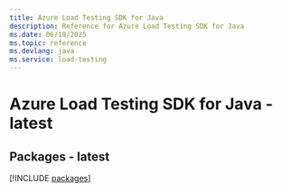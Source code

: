 ```yaml
---
title: Azure Load Testing SDK for Java
description: Reference for Azure Load Testing SDK for Java
ms.date: 06/19/2025
ms.topic: reference
ms.devlang: java
ms.service: load-testing
---
```

# Azure Load Testing SDK for Java - latest
## Packages - latest
[!INCLUDE [packages](load-testing-index.md)]